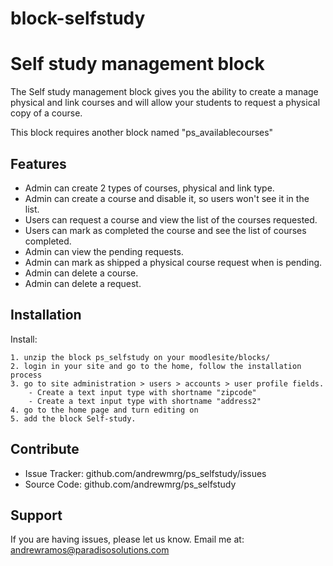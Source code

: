 # block-selfstudy

Self study management block
========

The Self study management block gives you the ability to create a manage physical and link courses
and will allow your students to request a physical copy of a course.

This block requires another block named "ps_availablecourses"

Features
--------

- Admin can create 2 types of courses, physical and link type.
- Admin can create a course and disable it, so users won't see it in the list.
- Users can request a course and view the list of the courses requested.
- Users can mark as completed the course and see the list of courses completed.
- Admin can view the pending requests.
- Admin can mark as shipped a physical course request when is pending.
- Admin can delete a course.
- Admin can delete a request.

Installation
------------

Install: 

	1. unzip the block ps_selfstudy on your moodlesite/blocks/
    2. login in your site and go to the home, follow the installation process
    3. go to site administration > users > accounts > user profile fields.
    	- Create a text input type with shortname "zipcode"
    	- Create a text input type with shortname "address2"
    4. go to the home page and turn editing on
    5. add the block Self-study.

Contribute
----------

- Issue Tracker: github.com/andrewmrg/ps_selfstudy/issues
- Source Code: github.com/andrewmrg/ps_selfstudy

Support
-------

If you are having issues, please let us know.
Email me at: andrewramos@paradisosolutions.com